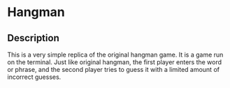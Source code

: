 # Hangman

## Description
This is a very simple replica of the original hangman game. It is a game run on the terminal. Just like original hangman, the first player enters the word or phrase, and the second player tries to guess it with a limited amount of incorrect guesses.  

